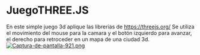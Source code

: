 # JuegoTHREE.JS
En este simple juego 3d aplique las librerias de https://threejs.org/
Se utiliza el movimiento del mouse para la camara y el botón izquierdo para avanzar, el derecho para retroceder en un mapa de una ciudad 3d.
[![Captura-de-pantalla-921.png](https://i.postimg.cc/T1mgPnx7/Captura-de-pantalla-921.png)](https://postimg.cc/rRVKn0Kx)
